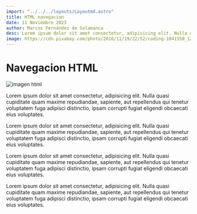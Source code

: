 ```yaml
---
import: "../../../layouts/Layoutmd.astro"
title: HTML navegacion
date: 11 Noviembre 2023
author: Marcos Fernández de Salamanca
desc: Lorem ipsum dolor sit amet consectetur, adipisicing elit. Nulla quasi cupiditate quam maxime repudiandae, sapiente, aut repellendus qui tenetur voluptatem fuga adipisci distinctio, ipsam corrupti fugiat eligendi obcaecati eius voluptates.
image: https://cdn.pixabay.com/photo/2016/11/19/22/52/coding-1841550_1280.jpg
---
```


# Navegacion HTML

![imagen html](https://cdn.pixabay.com/photo/2018/02/22/17/27/programming-3173456_1280.png)

Lorem ipsum dolor sit amet consectetur, adipisicing elit. Nulla quasi cupiditate quam maxime repudiandae, sapiente, aut repellendus qui tenetur voluptatem fuga adipisci distinctio, ipsam corrupti fugiat eligendi obcaecati eius voluptates.

Lorem ipsum dolor sit amet consectetur, adipisicing elit. Nulla quasi cupiditate quam maxime repudiandae, sapiente, aut repellendus qui tenetur voluptatem fuga adipisci distinctio, ipsam corrupti fugiat eligendi obcaecati eius voluptates.

Lorem ipsum dolor sit amet consectetur, adipisicing elit. Nulla quasi cupiditate quam maxime repudiandae, sapiente, aut repellendus qui tenetur voluptatem fuga adipisci distinctio, ipsam corrupti fugiat eligendi obcaecati eius voluptates.

Lorem ipsum dolor sit amet consectetur, adipisicing elit. Nulla quasi cupiditate quam maxime repudiandae, sapiente, aut repellendus qui tenetur voluptatem fuga adipisci distinctio, ipsam corrupti fugiat eligendi obcaecati eius voluptates.